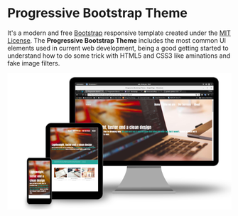 # Progressive Bootstrap Theme
It's a modern and free [Bootstrap](http://getbootstrap.com/) responsive template created under the [MIT License](https://opensource.org/licenses/MIT). The **Progressive Bootstrap Theme** includes the most common UI elements used in current web development, being a good getting started to understand how to do some trick with HTML5 and CSS3 like aminations and fake image filters.

![Responsive design devices](https://github.com/sunfreitas/progressive-bootstrap-theme/blob/master/img/progressive-bootstrap-theme-responsive-mock.png)
